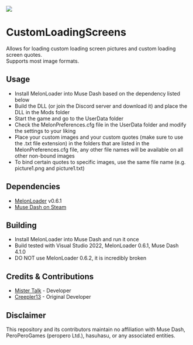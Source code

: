 [![](https://dcbadge.vercel.app/api/server/mdmc)](https://discord.gg/mdmc)
# CustomLoadingScreens
Allows for loading custom loading screen pictures and custom loading screen quotes.  
Supports most image formats.
## Usage
- Install MelonLoader into Muse Dash based on the dependency listed below
- Build the DLL (or join the Discord server and download it) and place the DLL in the Mods folder
- Start the game and go to the UserData folder
- Check the MelonPreferences.cfg file in the UserData folder and modify the settings to your liking
- Place your custom images and your custom quotes (make sure to use the .txt file extension) in the folders that are listed in the MelonPreferences.cfg file, any other file names will be available on all other non-bound images
- To bind certain quotes to specific images, use the same file name (e.g. picture1.png and picture1.txt)
## Dependencies
- [MelonLoader](https://github.com/LavaGang/MelonLoader/releases) v0.6.1
- [Muse Dash on Steam](https://store.steampowered.com/app/774171/Muse_Dash/)
## Building
- Install MelonLoader into Muse Dash and run it once
- Build tested with Visual Studio 2022, MelonLoader 0.6.1, Muse Dash 4.1.0
- DO NOT use MelonLoader 0.6.2, it is incredibly broken
## Credits & Contributions
- [Mister Talk](https://github.com/SB15-MD) - Developer
- [Creepler13](https://github.com/Creepler13) - Original Developer
## Disclaimer
This repository and its contributors maintain no affiliation with Muse Dash, PeroPeroGames (peropero Ltd.), hasuhasu, or any associated entities.
